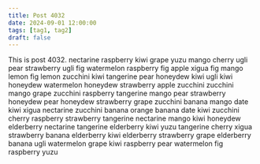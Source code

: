 ```yaml
---
title: Post 4032
date: 2024-09-01 12:00:00
tags: [tag1, tag2]
draft: false
---
```

This is post 4032.
nectarine
raspberry
kiwi
grape
yuzu
mango
cherry
ugli
pear
strawberry
ugli
fig
watermelon
raspberry
fig
apple
xigua
fig
mango
lemon
fig
lemon
zucchini
kiwi
tangerine
pear
honeydew
kiwi
ugli
kiwi
honeydew
watermelon
honeydew
strawberry
apple
zucchini
zucchini
mango
grape
zucchini
raspberry
tangerine
mango
pear
strawberry
honeydew
pear
honeydew
strawberry
grape
zucchini
banana
mango
date
kiwi
xigua
nectarine
zucchini
banana
orange
banana
date
kiwi
zucchini
cherry
raspberry
strawberry
tangerine
nectarine
mango
kiwi
honeydew
elderberry
nectarine
tangerine
elderberry
kiwi
yuzu
tangerine
cherry
xigua
strawberry
banana
elderberry
kiwi
elderberry
strawberry
grape
elderberry
banana
ugli
watermelon
grape
kiwi
raspberry
pear
watermelon
fig
raspberry
yuzu
